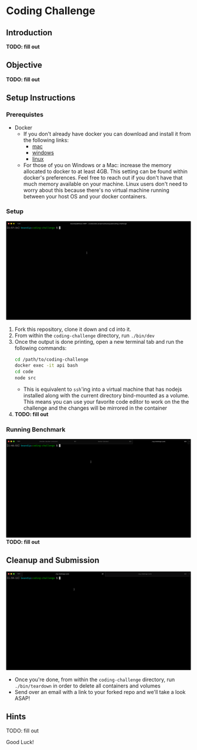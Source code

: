 # Coding Challenge

## Introduction
**TODO: fill out**

## Objective
**TODO: fill out**

## Setup Instructions
### Prerequistes
- Docker
  - If you don't already have docker you can download and install it from the following links:
    - [mac](https://www.docker.com/docker-mac)
    - [windows](https://www.docker.com/docker-windows)
    - [linux](https://runnable.com/docker/install-docker-on-linux)
  - For those of you on Windows or a Mac: increase the memory allocated to docker to at least 4GB. This setting can be found within docker's preferences. Feel free to reach out if you don't have that much memory available on your machine. Linux users don't need to worry about this because there's no virtual machine running between your host OS and your docker containers.

### Setup
![setup](/gif/setup.gif)

1. Fork this repository, clone it down and cd into it.
2. From within the `coding-challenge` directory, run `./bin/dev`
3. Once the output is done printing, open a new terminal tab and run the following commands:
    ```bash
    cd /path/to/coding-challenge
    docker exec -it api bash 
    cd code
    node src
    ```
    - This is equivalent to `ssh`'ing into a virtual machine that has nodejs installed along with the current directory bind-mounted as a volume. This means you can use your favorite code editor to work on the the challenge and the changes will be mirrored in the container
4. **TODO: fill out**

### Running Benchmark
![benchmark](/gif/benchmark.gif)
**TODO: fill out**

## Cleanup and Submission
![teardown](/gif/teardown.gif)

- Once you're done, from within the `coding-challenge` directory, run `./bin/teardown` in order to delete all containers and volumes
- Send over an email with a link to your forked repo and we'll take a look ASAP!

## Hints
TODO: fill out

Good Luck!